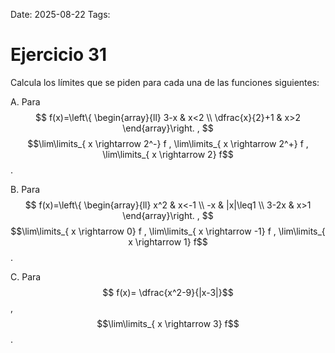Date: 2025-08-22
Tags: 

# Ejercicio 31

 
Calcula los límites que se piden para cada una de las funciones siguientes:




A.    Para 
$$
 f(x)=\left\{ \begin{array}{ll}
 3-x &  x<2 \\
 \dfrac{x}{2}+1 &  x>2
\end{array}\right. ,
$$
 $$\lim\limits_{ x \rightarrow  2^-}  f , \lim\limits_{ x \rightarrow  2^+}  f , \lim\limits_{ x \rightarrow  2}  f$$  .




B.    Para 
$$
 f(x)=\left\{ \begin{array}{ll}
 x^2 &  x<-1 \\
 -x &  |x|\leq1 \\
 3-2x &  x>1
\end{array}\right. ,
$$
 $$\lim\limits_{ x \rightarrow  0}  f , \lim\limits_{ x \rightarrow  -1}  f , \lim\limits_{ x \rightarrow  1}  f$$  .




C.    Para  $$ f(x)= \dfrac{x^2-9}{|x-3|}$$  ,  $$\lim\limits_{ x \rightarrow  3}  f$$  .




